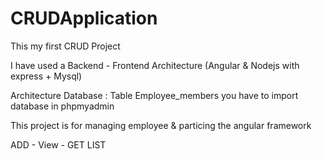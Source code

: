 # CRUDApplication


This my first CRUD Project

I have used a Backend - Frontend Architecture (Angular & Nodejs with express + Mysql)

Architecture Database :
Table Employee_members
you have to import database in phpmyadmin

This project is for managing employee & particing the angular framework

ADD - View - GET LIST 
